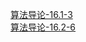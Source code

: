 [算法导论-16.1-3](http://blog.csdn.net/mishifangxiangdefeng/article/details/7747779)  
[算法导论-16.2-6](http://blog.csdn.net/mishifangxiangdefeng/article/details/7748435) 